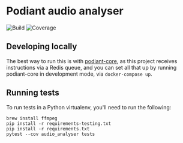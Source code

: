 Podiant audio analyser
======================

![Build](https://git.steadman.io/podiant/podiant-audio-analyser/badges/master/build.svg)
![Coverage](https://git.steadman.io/podiant/podiant-audio-analyser/badges/master/coverage.svg)

## Developing locally

The best way to run this is with [podiant-core](https://git.steadman.io/podiant/podiant-core), as this project receives instructions via a Redis queue, and you can set all that up by running podiant-core in development mode, via `docker-compose up`.

## Running tests

To run tests in a Python virtualenv, you'll need to run the following:

```
brew install ffmpeg
pip install -r requirements-testing.txt
pip install -r requirements.txt
pytest --cov audio_analyser tests
```
